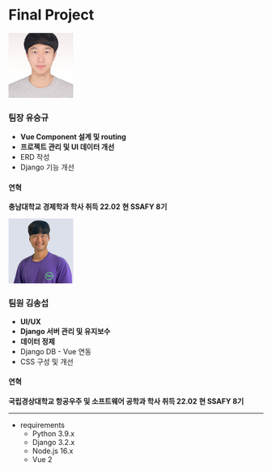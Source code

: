 # Final Project

![shark](./img/shark_profile)

### 팀장 유승규

- **Vue Component 설계 및 routing**
- **프로젝트 관리 및 UI 데이터 개선**
- ERD 작성
- Django 기능 개선

#### 연혁

**충남대학교 경제학과 학사 취득 22.02**
**현 SSAFY 8기**

![song](./img/song_profile)

### 팀원 김송섭

- **UI/UX**
- **Django 서버 관리 및 유지보수**
- **데이터 정제**
- Django DB - Vue 연동
- CSS 구성 및 개선

#### 연혁

**국립경상대학교 항공우주 및 소프트웨어 공학과 학사 취득 22.02**
**현 SSAFY 8기**

---

- requirements
  - Python 3.9.x
  - Django 3.2.x
  - Node.js 16.x
  - Vue 2
